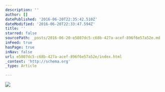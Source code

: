 ```yaml
---
description: ''
author: []
datePublished: '2016-06-20T22:35:42.510Z'
dateModified: '2016-06-20T22:33:47.594Z'
title: ''
starred: false
sourcePath: _posts/2016-06-20-e5807dc5-c68b-427a-acef-896f6e57a52e.md
inFeed: true
hasPage: true
inNav: false
url: e5807dc5-c68b-427a-acef-896f6e57a52e/index.html
_context: 'http://schema.org'
_type: Article

---
```

![](https://the-grid-user-content.s3-us-west-2.amazonaws.com/cc14f782-e02f-4a08-b92b-9995d68f6b8e.jpg)